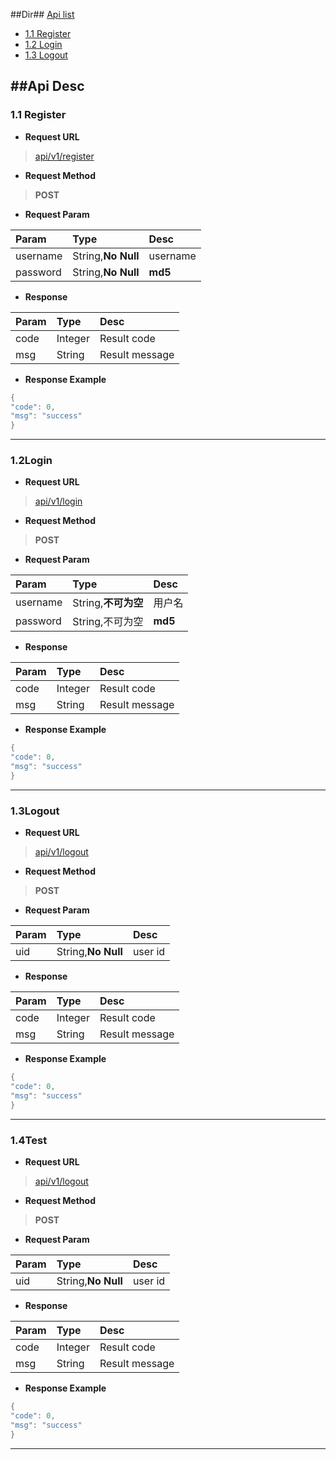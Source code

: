 ##Dir##
[Api list](#Dir)
- [1.1 Register](#1.1)
- [1.2 Login](#1.2)
- [1.3 Logout](#1.3)


##Api Desc
---
<h3 id="1.1">1.1 Register</h3>

- **Request URL**
> [api/v1/register](#)

- **Request Method** 
>**POST**

- **Request Param**

> 
| Param      |     Type |   Desc   |
| :-------- | :--------| :------ |
| username|  String,**No Null**|  username|
| password|   String,**No Null**|  **md5**|

- **Response**

>
| Param      |     Type |   Desc   |
| :-------- | :--------| :------ |
| code|   Integer|  Result code|
| msg|   String|  Result message|

- **Response Example**
>    
```swift 
{
"code": 0,
"msg": "success"
}
```
---
<h3 id="1.2">1.2Login</h3>

- **Request URL**
> [api/v1/login](#)


- **Request Method** 
>**POST**

- **Request Param**

>  
| Param      |     Type |   Desc   |
| :-------- | :--------| :------ |
| username|  String,**不可为空**|  用户名|
| password|   String,不可为空|  **md5**|

- **Response**

>  
| Param      |     Type |   Desc   |
| :-------- | :--------| :------ |
| code|   Integer|  Result code|
| msg|   String|  Result message|

- **Response Example**
>    
```swift 
{
"code": 0,
"msg": "success"
}
```
---
<h3 id="1.3">1.3Logout</h3>

- **Request URL**
> [api/v1/logout](#)


- **Request Method** 
>**POST**

- **Request Param**

>  
| Param      |     Type |   Desc   |
| :-------- | :--------| :------ |
| uid|  String,**No Null**|  user id|

- **Response**

>  
| Param      |     Type |   Desc   |
| :-------- | :--------| :------ |
| code|   Integer|  Result code|
| msg|   String|  Result message|

- **Response Example**
>
```swift
{
"code": 0,
"msg": "success"
}
```
---
<h3 id="1.4">1.4Test</h4>

- **Request URL**
> [api/v1/logout](#)


- **Request Method** 
>**POST**

- **Request Param**

>  
| Param      |     Type |   Desc   |
| :-------- | :--------| :------ |
| uid|  String,**No Null**|  user id|

- **Response**

>  
| Param      |     Type |   Desc   |
| :-------- | :--------| :------ |
| code|   Integer|  Result code|
| msg|   String|  Result message|

- **Response Example**
>
```swift
{
"code": 0,
"msg": "success"
}
```
---
